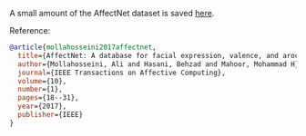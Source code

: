 A small amount of the AffectNet dataset is saved [here](https://drive.google.com/drive/folders/1YycvQvmcFuGjT5IWS2XHNZjvorj-p1Rq?usp=drive_link 'here').

Reference:

```bibtex
@article{mollahosseini2017affectnet,
  title={AffectNet: A database for facial expression, valence, and arousal computing in the wild},
  author={Mollahosseini, Ali and Hasani, Behzad and Mahoor, Mohammad H},
  journal={IEEE Transactions on Affective Computing},
  volume={10},
  number={1},
  pages={18--31},
  year={2017},
  publisher={IEEE}
}